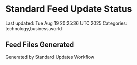 # Standard Feed Update Status
Last updated: Tue Aug 19 20:25:36 UTC 2025
Categories: technology,business,world

## Feed Files Generated

Generated by Standard Updates Workflow
